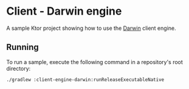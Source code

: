 # Client - Darwin engine

A sample Ktor project showing how to use the [Darwin](https://ktor.io/docs/http-client-engines.html#darwin) client engine.

## Running

To run a sample, execute the following command in a repository's root directory:
```bash
./gradlew :client-engine-darwin:runReleaseExecutableNative
```
